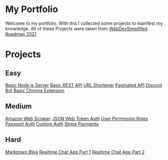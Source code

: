 # My Portfolio
Welcome to my portfolio.
With this I collected some projects to manifest my knowledge.
All of these Projects were taken from [WebDevSimplified Roadmap 2021](https://www.youtube.com/watch?v=VfGW0Qiy2I0)

# Projects
## Easy
[Basic Node.js Server](https://youtu.be/VShtPwEkDD0)
[Basic REST API](https://youtu.be/fgTGADljAeg)
[URL Shortener](https://youtu.be/SLpUKAGnm-g)
[Paginated API](https://youtu.be/ZX3qt0UWifc)
[Discord Bot](https://youtu.be/qv24S2L1N0k)
[Basic Chrome Extension](https://youtu.be/rymG9UmPuhM)

## Medium
[Amazon Web Scraper](https://youtu.be/H5ObmDUjKV4)
[JSON Web Token Auth](https://youtu.be/mbsmsi7l3r4)
[User Permission Roles](https://youtu.be/jI4K7L-LI58)
[Passport Auth](https://youtu.be/-RCnNyD0L-s)
[Custom Auth](https://youtu.be/Ud5xKCYQTjM)
[Stripe Payments](https://youtu.be/mI_-1tbIXQI)

## Hard
[Markdown Blog](https://youtu.be/1NrHkjlWVhM)
[Realtime Chat App Part 1](https://youtu.be/rxzOqP9YwmM)
[Realtime Chat App Part 2](https://youtu.be/UymGJnv-WsE)

